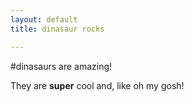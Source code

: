 ```yaml
---
layout: default
title: dinasaur rocks

---
```

#dinasaurs are amazing!

They are **super** cool and, like oh my gosh!